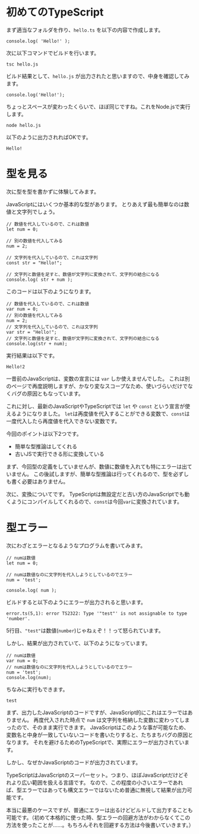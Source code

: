 # 初めてのTypeScript

まず適当なフォルダを作り、`hello.ts` を以下の内容で作成します。

```
console.log( 'Hello!' );
```

次に以下コマンドでビルドを行います。

```
tsc hello.js
```

ビルド結果として、`hello.js` が出力されたと思いますので、中身を確認してみます。

```
console.log('Hello!');
```

ちょっとスペースが変わったくらいで、ほぼ同じですね。これをNode.jsで実行します。

```
node hello.js
```

以下のように出力されればOKです。

```
Hello!
```

# 型を見る

次に型を型を書かずに体験してみます。

JavaScriptにはいくつか基本的な型があります。
とりあえず最も簡単なのは数値と文字列でしょう。

```
// 数値を代入しているので、これは数値
let num = 0;

// 別の数値を代入してみる
num = 2;

// 文字列を代入しているので、これは文字列
const str = "Hello!";

// 文字列と数値を足すと、数値が文字列に変換されて、文字列の結合になる
console.log( str + num );
```

このコードは以下のようになります。

```
// 数値を代入しているので、これは数値
var num = 0;
// 別の数値を代入してみる
num = 2;
// 文字列を代入しているので、これは文字列
var str = "Hello!";
// 文字列と数値を足すと、数値が文字列に変換されて、文字列の結合になる
console.log(str + num);
```

実行結果は以下です。

```
Hello!2
```

一昔前のJavaScriptは、変数の宣言には `var` しか使えませんでした。
これは別のページで再度説明しますが、かなり変なスコープなため、使いづらいだけでなくバグの原因ともなっています。

これに対し、最新のJavaScriptやTypeScriptでは `let` や `const` という宣言が使えるようになりました。
`let`は再度値を代入することができる変数で、`const`は一度代入したら再度値を代入できない変数です。

今回のポイントは以下2つです。

* 簡単な型推論はしてくれる
* 古いJSで実行できる形に変換している

まず、今回型の定義をしていませんが、数値に数値を入れても特にエラーは出ていません。
この後試しますが、簡単な型推論は行ってくれるので、型を必ずしも書く必要はありません。

次に、変換についてです。
TypeScriptは無設定だと古い方のJavaScriptでも動くようにコンパイルしてくれるので、`const`は今回`var`に変換されています。

# 型エラー

次にわざとエラーとなるようなプログラムを書いてみます。

```
// numは数値
let num = 0;

// numは数値なのに文字列を代入しようとしているのでエラー
num = 'test';

console.log( num );
```

ビルドすると以下のようにエラーが出力されると思います。

```
error.ts(5,1): error TS2322: Type '"test"' is not assignable to type 'number'.
```

5行目、`"test"`は数値(`number`)じゃねぇぞ！！って怒られています。

しかし、結果が出力されていて、以下のようになっています。

```
// numは数値
var num = 0;
// numは数値なのに文字列を代入しようとしているのでエラー
num = 'test';
console.log(num);
```

ちなみに実行もできます。

```
test
```

まず、出力したJavaScriptのコードですが、JavaScript的にこれはエラーではありません。
再度代入された時点で `num` は文字列を格納した変数に変わってしまったので、そのまま実行できます。
JavaScriptはこのような事が可能なため、変数名と中身が一致していないコードを書いたりすると、たちまちバグの原因となります。
それを避けるためのTypeScriptで、実際にエラーが出力されています。

しかし、なぜかJavaScriptのコードが出力されています。

TypeScriptはJavaScriptのスーパーセット。つまり、ほぼJavaScriptだけどそれより広い範囲を扱える言語です。
なので、この程度の小さいエラーであれば、型エラーではあっても構文エラーではないため普通に無視して結果が出力可能です。

本当に最悪のケースですが、普通にエラーは出るけどビルドして出力することも可能です。（初めて本格的に使った時、型エラーの回避方法がわからなくてこの方法を使ったことが……。もちろんそれを回避する方法は今後書いていきます。）
